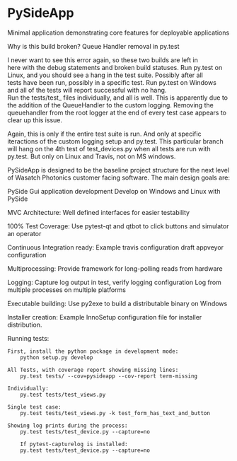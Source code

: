 # PySideApp
Minimal application demonstrating core features for deployable applications

Why is this build broken? Queue Handler removal in py.test                                                
                                                                                                              
I never want to see this error again, so these two builds are left in                                         
here with the debug statements and broken build statuses. Run py.test on                                      
Linux, and you should see a hang in the test suite. Possibly after all                                        
tests have been run, possibly in a specific test. Run py.test on Windows                                      
and all of the tests will report successful with no hang.                                                     
Run the tests/test_ files individually, and all is well.
This is apparently due to the addition of the QueueHandler to the custom
logging. Removing the queuehandler from the root logger at the end of
every test case appears to clear up this issue. 


Again, this is only if the entire test suite is run. And only at
specific iteractions of the custom logging setup and py.test.  This
particular branch will hang on the 4th test of test_devices.py when all
tests are run with py.test. But only on Linux and Travis, not on MS
windows.




PySideApp is designed to be the baseline project structure for the next
level of Wasatch Photonics customer facing software. The main design
goals are:

PySide Gui application development
    Develop on Windows and Linux with PySide 

MVC Architecture:
   Well defined interfaces for easier testability 

100% Test Coverage:
    Use pytest-qt and qtbot to click buttons and simulator an operator

Continuous Integration ready:
    Example travis configuration
    draft appveyor configuration

Multiprocessing:
    Provide framework for long-polling reads from hardware

Logging:
    Capture log output in test, verify logging configuration
    Log from multiple processes on multiple platforms

Executable building:
    Use py2exe to build a distributable binary on Windows

Installer creation:
    Example InnoSetup configuration file for installer distribution.


Running tests:

    First, install the python package in development mode:
        python setup.py develop

    All Tests, with coverage report showing missing lines:
        py.test tests/ --cov=pysideapp --cov-report term-missing

    Individually:
        py.test tests/test_views.py 

    Single test case:
        py.test tests/test_views.py -k test_form_has_text_and_button

    Showing log prints during the process:
        py.test tests/test_device.py --capture=no

        If pytest-capturelog is installed:
        py.test tests/test_device.py --capture=no 





